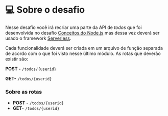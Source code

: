 # 💻 Sobre o desafio

Nesse desafio você irá recriar uma parte da API de *todos* que foi desenvolvida no desafio [Conceitos do Node.js](https://www.notion.so/59ccb235aecd43a6a06bf09a24e7ede8) mas dessa vez deverá ser usado o framework [Serverless](https://www.serverless.com/).

Cada funcionalidade deverá ser criada em um arquivo de função separada de acordo com o que foi visto nesse último módulo.
As rotas que deverão existir são:

**POST -** `/todos/{userid}`

**GET-** `/todos/{userid}`

### Sobre as rotas

- **POST -** `/todos/{userid}`
- **GET-** `/todos/{userid}`
